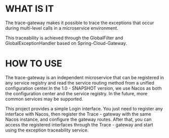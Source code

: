 # WHAT IS IT
The trace-gateway makes it possible to trace the exceptions that occur during multi-level calls in a microservice environment.

This traceability is achieved through the GlobalFilter and GlobalExceptionHandler based on Spring-Cloud-Gateway.

# HOW TO USE
The trace-gateway is an independent microservice that can be registered in any service registry and read the service routing method from a unified configuration center.In the 1.0 - SNAPSHOT version, we use Nacos as both the configuration center and the service registry. In the future, more common services may be supported.

This project provides a simple Login interface. You just need to register any interface with Nacos, then register the Trace - gateway with the same Nacos instance, and configure the gateway routes. After that, you can access the registered interfaces through the Trace - gateway and start using the exception traceability service.
